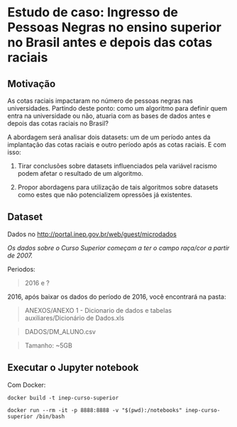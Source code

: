 # Estudo de caso: Ingresso de Pessoas Negras no ensino superior no Brasil antes e depois das cotas raciais

## Motivação

As cotas raciais impactaram no número de pessoas negras nas universidades. Partindo deste ponto: como um algoritmo para definir quem entra na universidade ou não, atuaria com as bases de dados antes e depois das cotas raciais no Brasil?

A abordagem será analisar dois datasets: um de um período antes da implantação das cotas raciais e outro período após as cotas raciais. E com isso:

1. Tirar conclusões sobre datasets influenciados pela variável racismo podem afetar o resultado de um algoritmo.

2. Propor abordagens para utilização de tais algoritmos sobre datasets como estes que não potencializem opressões já existentes.

## Dataset

Dados no http://portal.inep.gov.br/web/guest/microdados

*Os dados sobre o Curso Superior começam a ter o campo raça/cor a partir de 2007.*

Periodos:
> 2016 e ?

2016, após baixar os dados do período de 2016, você encontrará na pasta:
> ANEXOS/ANEXO 1 - Dicionario de dados e tabelas auxiliares/Dicionário de Dados.xls

> DADOS/DM_ALUNO.csv

> Tamanho: ~5GB

## Executar o Jupyter notebook

Com Docker:

`docker build -t inep-curso-superior`

`docker run --rm -it -p 8888:8888 -v "$(pwd):/notebooks" inep-curso-superior /bin/bash`
